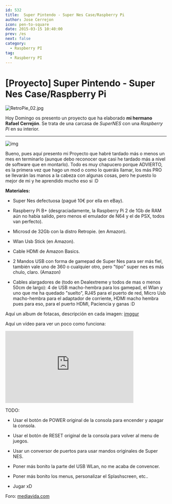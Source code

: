 ```yaml
---
id: 532
title:  Super Pintendo - Super Nes Case/Raspberry Pi
author: Jose Cerrejon
icon: pen-to-square
date: 2015-03-15 10:40:00
prev: /es
next: false
category:
  - Raspberry PI
tag:
  - Raspberry PI
---
```


# [Proyecto] Super Pintendo - Super Nes Case/Raspberry Pi

![RetroPie_02.jpg](/images/RetroPie_05.jpg)

Hoy Domingo os presento un proyecto que ha elaborado **mi hermano Rafael Cerrejón**. Se trata de una carcasa de *SuperNES* con una *Raspberry Pi* en su interior.

- - -
![img](http://blog.petrockblock.com/wp-content/uploads/2014/07/theming_system.jpg)

Bueno, pues aquí presento mi Proyecto que habré tardado más o menos un mes en terminarlo (aunque debo reconocer que casi he tardado más a nivel de software que en montarlo).
Todo es muy chapucero porque ADVIERTO, es la primera vez que hago un mod o como lo queráis llamar, los más PRO se llevarán las manos a la cabeza con algunas cosas, pero he puesto lo mejor de mi y he aprendido mucho eso si :D

**Materiales:**

- Super Nes defectuosa (pagué 10€ por ella en eBay).

- Raspberry Pi B+ (desgraciadamente, la Raspberry Pi 2 de 1Gb de RAM aún no había salido, pero menos el emulador de N64 y el de PSX, todos van perfecto).

- Microsd de 32Gb con la distro Retropie. (en Amazon).

- Wlan Usb Stick (en Amazon).

- Cable HDMI de Amazon Basics.

- 2 Mandos USB con forma de gamepad de Super Nes para ser más fiel, también vale uno de 360 o cualquier otro, pero "tipo" super nes es más chulo, claro. (Amazon)

- Cables alargadores de (todo en Dealextreme y todos de mas o menos 50cm de largo):
4 de USB macho-hembra para los gamepad, el Wlan y uno que me ha quedado "suelto", RJ45 para el puerto de red, Micro Usb macho-hembra para el adaptador de corriente, HDMI macho hembra pues para eso, para el puerto HDMI, Paciencia y ganas :D

Aquí un album de fotacas, descripción en cada imagen: [imggur](http://imgur.com/a/9IpZ7)

Aquí un vídeo para ver un poco como funciona:

<iframe width="400" height="225" src="https://www.youtube.com/embed/pDHATX6O21Q?rel=0" frameborder="0" allowfullscreen></iframe>

TODO:

- Usar el botón de POWER original de la consola para encender y apagar la consola.

- Usar el botón de RESET original de la consola para volver al menu de juegos.

- Usar un conversor de puertos para usar mandos originales de Super NES.

- Poner más bonito la parte del USB WLan, no me acaba de convencer.

- Poner más bonito los menus, personalizar el Splashscreen, etc..

- Jugar xD

Foro: [mediavida.com](http://www.mediavida.com/foro/hard-soft/proyecto-super-pintendo-super-nes-caseraspberry-pi-531787)